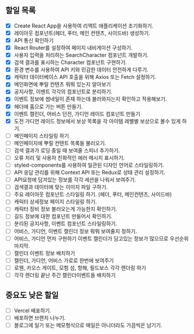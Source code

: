 ## 할일 목록
- [x] Create React App을 사용하여 리액트 애플리케이션 초기화하기.
- [x] 레이아웃 컴포넌트(헤더, 푸터, 메인 컨텐츠, 사이드바) 생성하기.
- [x] API 통신 확인하기
- [x] React Router를 설정하여 페이지 내비게이션 구성하기.
- [x] 사용자 입력을 처리하는 SearchCharacter 컴포넌트 개발하기.
- [x] 검색 결과를 표시하는 Character 컴포넌트 구현하기.
- [x] 환경 변수를 사용하여 API 키와 민감한 데이터 안전하게 다루기.
- [x] 캐릭터 데이터베이스 API 호출을 위해 Axios 또는 Fetch 설정하기.
- [x] 메인화면에 뿌릴 컨텐츠 뭐뭐 있는지 알아보기
- [x] 공지사항, 이벤트 각각의 컴포넌트로 분리하기.
- [x] 이벤트 정보에 썸네일이 존재 하는데 불러와지는지 확인하고 적용해보기. 
- [x] 헤더에 홈으로 가는 버튼 만들기.
- [x] 이벤트 캘린더, 어비스 던전, 가디언 레이드 컴포넌트 만들기
- [x] 도전 가디언 레이드 정보에서 보상 목록을 각 아이템 레벨별 보상으로 볼수 있게 하기.
- [ ] 메인페이지 스타일링 하기
- [ ] 메인페이지에 뿌릴 컨텐트 목록들 불러오기.
- [ ] 검색 결과가 로딩 중일 때 보여줄 스피너 추가하기.
- [ ] 오류 처리 및 사용자 친화적인 에러 메시지 표시하기.
- [ ] styled-components를 사용하여 일관된 디자인 언어로 스타일링하기.
- [ ] API 응답 관리를 위해 Context API 또는 Redux로 상태 관리 설정하기.
- [ ] API요청에 담겨있는 정보를 각각 세션을 나워서 보여주기.
- [ ] 검색결과 데이터에 맞는 이미지 파일 구하기.
- [ ] 주요 레이아웃 컴포넌트 스타일링 하기. (헤더, 푸터, 메인컨텐츠, 사이드바)
- [ ] 캐릭터 상세정보 페이지 스타일링 하기.
- [ ] 캐릭터 장비 정보 불러오는게 가능한지 확인하기.
- [ ] 길드 정보에 대한 컴포넌트 만들어서 확인하기.
- [ ] 분리된 공지사항, 이벤트 컴포넌트 스타일링하기.
- [ ] 어비스, 가디언, 이벤트 캘린더 정보 뭐뭐 보여줄지 정하기.
- [ ] 어비스, 가디언 먼저 구현하기 이벤트 캘린더가 담고있는 정보가 많으므로 우선순위 마지막.
- [ ] 캘린더 이벤트 정보 배치하기
- [ ] 캘린더, 가디언, 어비스 가로로 한번에 보여주기 
- [ ] 로웬, 카오스 게이트, 모험 섬, 항해, 필드보스 각각 렌더링 하기
- [ ] 각각 렌더링 끝난 주간 캘린더이벤트들 배치하기

## 중요도 낮은 할일 
- [ ] Vercel 배포하기. 
- [ ] 배포하면 브랜치 나누기.
- [ ] 블로그에 일기 또는 메모형식으로 매일은 아니더라도 가끔씩은 남기기.